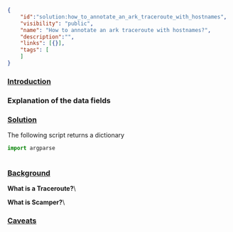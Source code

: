 ~~~json
{
    "id":"solution:how_to_annotate_an_ark_traceroute_with_hostnames",
    "visibility": "public",
    "name": "How to annotate an ark traceroute with hostnames?",
    "description":"",
    "links": [{}],
    "tags": [
    ]
}
~~~
### <ins> Introduction </ins> ###


### Explanation of the data fields ###


    
### <ins> Solution </ins> ###
The following script returns a dictionary 
 ~~~python
import argparse
            
~~~
### <ins> Background </ins> ###

**What is a Traceroute?**\
 
**What is Scamper?**\
    
    
### <ins> Caveats </ins> ###



